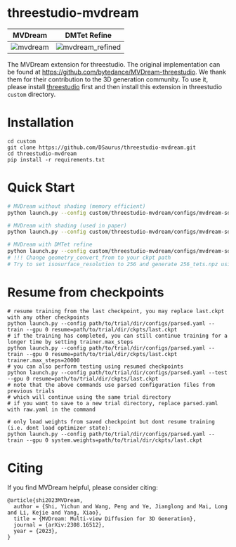 # threestudio-mvdream
| MVDream | DMTet Refine |
| - | - |
| ![mvdream](https://github.com/huanngzh/threestudio-mvdream/assets/78398294/74246b6a-7c7a-40d5-9d0c-eb5fc79535fe) | ![mvdream_refined](https://github.com/huanngzh/threestudio-mvdream/assets/78398294/1b919fd4-39ca-44e0-abe7-e86a51872525) |

The MVDream extension for threestudio. The original implementation can be found at https://github.com/bytedance/MVDream-threestudio. We thank them for their contribution to the 3D generation community. To use it, please install [threestudio](https://github.com/threestudio-project/threestudio) first and then install this extension in threestudio `custom` directory.

# Installation
```
cd custom
git clone https://github.com/DSaurus/threestudio-mvdream.git
cd threestudio-mvdream
pip install -r requirements.txt
```

# Quick Start
```bash
# MVDream without shading (memory efficient)
python launch.py --config custom/threestudio-mvdream/configs/mvdream-sd21.yaml --train --gpu 0 system.prompt_processor.prompt="an astronaut riding a horse"

# MVDream with shading (used in paper)
python launch.py --config custom/threestudio-mvdream/configs/mvdream-sd21-shading.yaml --train --gpu 0 system.prompt_processor.prompt="an astronaut riding a horse"

# MVDream with DMTet refine
python launch.py --config custom/threestudio-mvdream/configs/mvdream-sd21-refine.yaml --train --gpu 0 system.prompt_processor.prompt="an astronaut riding a horse" system.geometry_convert_from=outputs/mvdream-sd21-rescale0.5-shading/an_astronaut_riding_a_horse@20231226-141418/ckpts/last.ckpt
# !!! Change geometry_convert_from to your ckpt path
# Try to set isosurface_resolution to 256 and generate 256_tets.npz using load/tets/generate_tets.py for better refinement.
```

# Resume from checkpoints
```
# resume training from the last checkpoint, you may replace last.ckpt with any other checkpoints
python launch.py --config path/to/trial/dir/configs/parsed.yaml --train --gpu 0 resume=path/to/trial/dir/ckpts/last.ckpt
# if the training has completed, you can still continue training for a longer time by setting trainer.max_steps
python launch.py --config path/to/trial/dir/configs/parsed.yaml --train --gpu 0 resume=path/to/trial/dir/ckpts/last.ckpt trainer.max_steps=20000
# you can also perform testing using resumed checkpoints
python launch.py --config path/to/trial/dir/configs/parsed.yaml --test --gpu 0 resume=path/to/trial/dir/ckpts/last.ckpt
# note that the above commands use parsed configuration files from previous trials
# which will continue using the same trial directory
# if you want to save to a new trial directory, replace parsed.yaml with raw.yaml in the command

# only load weights from saved checkpoint but dont resume training (i.e. dont load optimizer state):
python launch.py --config path/to/trial/dir/configs/parsed.yaml --train --gpu 0 system.weights=path/to/trial/dir/ckpts/last.ckpt
```

# Citing

If you find MVDream helpful, please consider citing:

```
@article{shi2023MVDream,
  author = {Shi, Yichun and Wang, Peng and Ye, Jianglong and Mai, Long and Li, Kejie and Yang, Xiao},
  title = {MVDream: Multi-view Diffusion for 3D Generation},
  journal = {arXiv:2308.16512},
  year = {2023},
}
```
